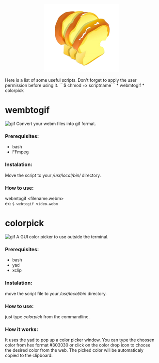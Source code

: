 <p align="center">
<img width=250 src="/images/bread.png"></img>
</p>
Here is a list of some useful scripts. Don't forget to apply the user permission before using it.
```$ chmod +x scriptname```  
* webmtogif
* colorpick

# wembtogif
![gif](https://github.com/PinheiroCosta/MyScripts/blob/df098984139bf6ac64894463546a79526ffa921b/images/webmtogif.gif)
Convert your webm files into gif format.

### Prerequisites:
* bash
* FFmpeg  

### Instalation: 
Move the script to your _/usr/local/bin/_ directory.  

### How to use: 
webmtogif \<filename.webm\>  
ex: ```$ webtogif video.webm```

# colorpick
![gif](https://github.com/PinheiroCosta/MyScripts/blob/5c1049c3cf5d1747a2ed04c4551da8e16f4de3d4/images/colorpick.gif)
A GUI color picker to use outside the terminal.

### Prerequisites: 
* bash
* yad
* xclip  

### Instalation: 
move the script file to your _/usr/local/bin_ directory. 

### How to use: 
just type _colorpick_ from the commandline.

### How it works: 
It uses the yad to pop up a color picker window. You can type the choosen color from hex format #303030 or click on the color drop icon to choose the desired color from the web. The picked color will be automaticaly copied to the clipboard. 

